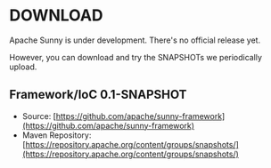 # DOWNLOAD

Apache Sunny is under development. There's no official release yet.

However, you can download and try the SNAPSHOTs we periodically upload.

## Framework/IoC 0.1-SNAPSHOT

* Source: [https://github.com/apache/sunny-framework](https://github.com/apache/sunny-framework)
* Maven Repository: [https://repository.apache.org/content/groups/snapshots/](https://repository.apache.org/content/groups/snapshots/)
